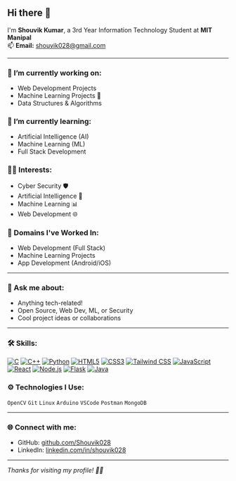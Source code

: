 ## Hi there 👋

I'm **Shouvik Kumar**, a 3rd Year Information Technology Student at **MIT Manipal**  
📫 **Email:** [shouvik028@gmail.com](mailto:shouvik028@gmail.com)

---

### 🔭 I’m currently working on:
- Web Development Projects  
- Machine Learning Projects 🧠  
- Data Structures & Algorithms  

### 🌱 I’m currently learning:
- Artificial Intelligence (AI)  
- Machine Learning (ML)  
- Full Stack Development  

### 👨‍💻 Interests:
- Cyber Security 🛡️  
- Artificial Intelligence 🤖  
- Machine Learning 📊  
- Web Development 🌐  

### 🚀 Domains I've Worked In:
- Web Development (Full Stack)  
- Machine Learning Projects  
- App Development (Android/iOS)

---

### 💬 Ask me about:
- Anything tech-related!
- Open Source, Web Dev, ML, or Security
- Cool project ideas or collaborations

---

### 🛠️ Skills:

[![C](https://img.shields.io/badge/C-00599C?style=for-the-badge&logo=c&logoColor=white)](https://en.wikipedia.org/wiki/C_(programming_language))
[![C++](https://img.shields.io/badge/C++-00599C?style=for-the-badge&logo=c%2B%2B&logoColor=white)](https://isocpp.org/)
[![Python](https://img.shields.io/badge/Python-3776AB?style=for-the-badge&logo=python&logoColor=white)](https://python.org)
[![HTML5](https://img.shields.io/badge/HTML5-E34F26?style=for-the-badge&logo=html5&logoColor=white)](https://developer.mozilla.org/en-US/docs/Web/Guide/HTML/HTML5)
[![CSS3](https://img.shields.io/badge/CSS3-1572B6?style=for-the-badge&logo=css3&logoColor=white)](https://developer.mozilla.org/en-US/docs/Web/CSS)
[![Tailwind CSS](https://img.shields.io/badge/Tailwind_CSS-06B6D4?style=for-the-badge&logo=tailwind-css&logoColor=white)](https://tailwindcss.com/)
[![JavaScript](https://img.shields.io/badge/JavaScript-F7DF1E?style=for-the-badge&logo=javascript&logoColor=black)](https://developer.mozilla.org/en-US/docs/Web/JavaScript)
[![React](https://img.shields.io/badge/React-20232A?style=for-the-badge&logo=react&logoColor=61DAFB)](https://reactjs.org/)
[![Node.js](https://img.shields.io/badge/Node.js-339933?style=for-the-badge&logo=nodedotjs&logoColor=white)](https://nodejs.org/)
[![Flask](https://img.shields.io/badge/Flask-000000?style=for-the-badge&logo=flask&logoColor=white)](https://flask.palletsprojects.com/)
[![Java](https://img.shields.io/badge/Java-007396?style=for-the-badge&logo=java&logoColor=white)](https://www.java.com/)

### ⚙️ Technologies I Use:
`OpenCV` `Git` `Linux` `Arduino` `VSCode` `Postman` `MongoDB`

---

### 🌐 Connect with me:
- GitHub: [github.com/Shouvik028](https://github.com/Shouvik028)  
- LinkedIn: [linkedin.com/in/shouvik028](https://linkedin.com/in/shouvik028)

---

_Thanks for visiting my profile! 👨‍💻_
